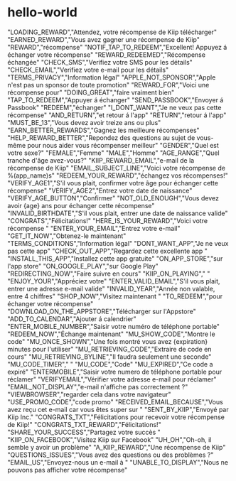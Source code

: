 # hello-world

"LOADING_REWARD","Attendez, votre récompense de Kiip télécharger"
"EARNED_REWARD","Vous avez gagner une récompense de Kiip"
"REWARD","récompense"
"NOTIF_TAP_TO_REDEEM","Excellent! Appuyez á échanger votre récompense"
"REWARD_REDEEMED","Récompense échangée"
"CHECK_SMS","Verifiez votre SMS pour les détails"
"CHECK_EMAIL","Verifiez votre e-mail pour les détails"
"TERMS_PRIVACY","Information légal"
"APPLE_NOT_SPONSOR","Apple n'est pas un sponsor de toute  promotion"
"REWARD_FOR","Voici une récompense pour"
"DOING_GREAT","faire vraiment bien"
"TAP_TO_REDEEM","Appuyer á échanger"
"SEND_PASSBOOK","Envoyer á Passbook"
"REDEEM","échanger"
"I_DONT_WANT","Je ne veux pas cette récompense"
"AND_RETURN","et retour á l'app"
"RETURN","retour á l'app"
"MUST_BE_13","Vous devez avoir treize ans ou plus"
"EARN_BETTER_REWARDS","Gagnez les meilleure récompenses"
"HELP_REWARD_BETTER","Repondez des questions au sujet de vous-même pour nous aider vous récompenser meilleur"
"GENDER","Quel est votre sexe?"
"FEMALE","Femme"
"MALE","Homme"
"AGE_RANGE","Quel tranche d'âge avez-vous?"
"KIIP_REWARD_EMAIL","e-mail de la récompense de Kiip"
"EMAIL_SUBJECT_LINE","Voici votre récompense de %(app_name)s"
"REDEEM_YOUR_REWARD","échangez vos récompenses!"
"VERIFY_AGE1","S'il vous plait, confirmer votre âge pour échanger cette récompense"
"VERIFY_AGE2","Entrez votre date de naissance"
"VERIFY_AGE_BUTTON","Confirmer"
"NOT_OLD_ENOUGH","Vous devez avoir {age} ans pour échanger cette récompense"
"INVALID_BIRTHDATE","S'il vous plait, entrer une date de naissance valide"
"CONGRATS","Félicitations!"
"HERE_IS_YOUR_REWARD","Voici votre récompense "
"ENTER_YOUR_EMAIL","Entrez votre e-mail"
"GET_IT_NOW","Obtenez-le maintenant"
"TERMS_CONDITIONS","Information légal"
"DONT_WANT_APP","Je ne veux pas cette app"
"CHECK_OUT_APP","Regardez cette excellente app "
"INSTALL_THIS_APP","Installez cette app gratuite"
"ON_APP_STORE","sur l'app store"
"ON_GOOGLE_PLAY","sur Google Play"
"REDIRECTING_NOW","Faire suivre en cours"
"KIIP_ON_PLAYING"," "
"ENJOY_YOUR","Appréciez votre"
"ENTER_VALID_EMAIL","S'il vous plait, entrer une adresse e-mail valide"
"INVALID_YEAR","Année non valable, entre 4 chiffres"
"SHOP_NOW","Visitez maintenant       "
"TO_REDEEM","pour échanger votre récompense"
"DOWNLOAD_ON_THE_APPSTORE","Télécharger sur l'Appstore"
"ADD_TO_CALENDAR","Ajouter á calendrier"
"ENTER_MOBILE_NUMBER","Saisir votre numéro de téléphone portable"
"REDEEM_NOW","Échange maintenant"
"MU_SHOW_CODE","Montre le code"
"MU_ONCE_SHOWN","Une fois montré vous avez {expiration} minutes pour l'utiliser"
"MU_RETRIEVING_CODE","Extraire de code en cours"
"MU_RETRIEVING_BYLINE","Il faudra seulement une seconde"
"MU_CODE_TIMER"," "
"MU_CODE","Code"
"MU_EXPIRED","Ce code a expiré"
"ENTERMOBILE","Saisir votre numero de téléphone portable pour réclamer"
"VERIFYEMAIL","Vérifier votre adresse e-mail pour réclamer"
"EMAIL_NOT_DISPLAY","e-mail  n'affiche  pas correctement ?"
"VIEWBROWSER","regarder cela dans votre navigateur"
"USE_PROMO_CODE","code promo"
"RECEIVED_EMAIL_BECAUSE","Vous avez reçu cet e-mail car vous êtes super sur "
"SENT_BY_KIIP","Envoyé par Kiip Inc."
"CONGRATS_TXT","Félicitations pour recevoir votre récompense de Kiip!"
"CONGRATS_TXT_REWARD","Félicitations!"
"SHARE_YOUR_SUCCESS","Partagez votre succès "
"KIIP_ON_FACEBOOK","Visitez Kiip sur Facebook"
"UH_OH","Oh-oh, il semble y avoir un problème"
"A_KIIP_REWARD","Une récompense de Kiip"
"QUESTIONS_ISSUES","Vous avez des questions ou des problèmes ?"
"EMAIL_US","Envoyez-nous un e-mail à "
"UNABLE_TO_DISPLAY","Nous ne pouvons pas afficher votre récompense"
